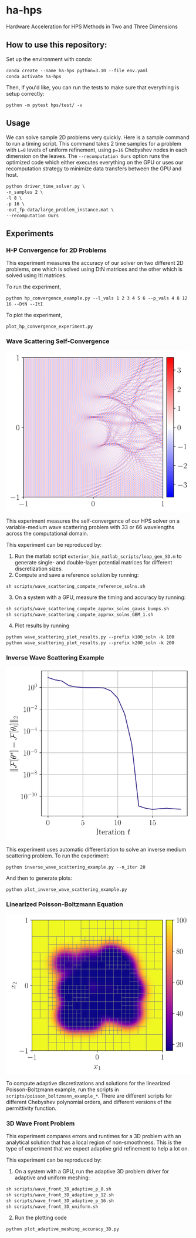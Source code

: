 # ha-hps
Hardware Acceleration for HPS Methods in Two and Three Dimensions

## How to use this repository:
Set up the environment with conda:
```
conda create --name ha-hps python=3.10 --file env.yaml
conda activate ha-hps
```

Then, if you'd like, you can run the tests to make sure that everything is setup correctly:
```
python -m pytest hps/test/ -v
```


## Usage

We can solve sample 2D problems very quickly. Here is a sample command to run a timing script. This command takes 2 time samples for a problem with `L=8` levels of uniform refinement, using `p=16` Chebyshev nodes in each dimension on the leaves. The `--recomputation Ours` option runs the optimized code which either executes everything on the GPU or uses our recomputation strategy to minimize data transfers between the GPU and host. 
```
python driver_time_solver.py \
-n_samples 2 \
-l 8 \
-p 16 \
-out_fp data/large_problem_instance.mat \
--recomputation Ours
```

## Experiments

### H-P Convergence for 2D Problems

This experiment measures the accuracy of our solver on two different 2D problems, one which is solved using DtN matrices and the other which is solved using ItI matrices. 

To run the experiment,
```
python hp_convergence_example.py --l_vals 1 2 3 4 5 6 --p_vals 4 8 12 16 --DtN --ItI
```
To plot the experiment, 
```
plot_hp_convergence_experiment.py
```

### Wave Scattering Self-Convergence

![Showing the total wave field of a scattering problem where k=200 and the scattering potential is a sum of randomly-placed Gaussian bumps.](.github/assets/k_200_gauss_bumps_utot_ground_truth_real.svg)

This experiment measures the self-convergence of our HPS solver on a variable-medium wave scattering problem with 33 or 66 wavelengths across the computational domain.

This experiment can be reproduced by:

1. Run the matlab script `exterior_bie_matlab_scripts/loop_gen_SD.m` to generate single- and double-layer potential matrices for different discretization sizes.
2. Compute and save a reference solution by running:
```
sh scripts/wave_scattering_compute_reference_solns.sh
```
3. On a system with a GPU, measure the timing and accuracy by running:
```
sh scripts/wave_scattering_compute_approx_solns_gauss_bumps.sh
sh scripts/wave_scattering_compute_approx_solns_GBM_1.sh
```
4. Plot results by running
```
python wave_scattering_plot_results.py --prefix k100_soln -k 100
python wave_scattering_plot_results.py --prefix k200_soln -k 200
```

### Inverse Wave Scattering Example

![Residuals of the inverse scattering objective function.](.github/assets/inverse_scattering_residuals.svg)

This experiment uses automatic differentiation to solve an inverse medium scattering problem. To run the experiment:
```
python inverse_wave_scattering_example.py --n_iter 20
```
And then to generate plots: 
```
python plot_inverse_wave_scattering_example.py
```

### Linearized Poisson-Boltzmann Equation

![Showing a 2D slice of the permittivity in the linearized Poisson-Boltzmann model, overlaid with the adaptive grid computed by our method.](.github/assets/poisson_boltzmann_permittivity_with_adaptive_grid.svg)

To compute adaptive discretizations and solutions for the linearized Poisson-Boltzmann example, run the scripts in `scripts/poisson_boltzmann_example_*`. There are different scripts for different Chebyshev polynomial orders, and different versions of the permittivity function. 

### 3D Wave Front Problem
This experiment compares errors and runtimes for a 3D problem with an analytical solution that has a local region of non-smoothness. This is the type of experiment that we expect adaptive grid refinement to help a lot on.

This experiment can be reproduced by:
1. On a system with a GPU, run the adaptive 3D problem driver for adaptive and uniform meshing:
```
sh scripts/wave_front_3D_adaptive_p_8.sh
sh scripts/wave_front_3D_adaptive_p_12.sh
sh scripts/wave_front_3D_adaptive_p_16.sh
sh scripts/wave_front_3D_uniform.sh
```
2. Run the plotting code 
```
python plot_adaptive_meshing_accuracy_3D.py
```
